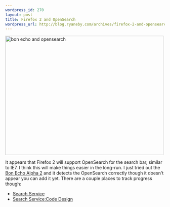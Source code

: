 ```yaml
--- 
wordpress_id: 270
layout: post
title: Firefox 2 and OpenSearch
wordpress_url: http://blog.ryaneby.com/archives/firefox-2-and-opensearch/
---
```

<a href="http://www.flickr.com/photos/ebyryan/150792613/" title="Photo Sharing"><img src="http://static.flickr.com/56/150792613_5e09b3a0f5.jpg" width="500" height="375" alt="bon echo and opensearch" /></a>

It appears that Firefox 2 will support OpenSearch for the search bar, similar to IE7. I think this will make things easier in the long-run. I just tried out the <a href="http://developer.mozilla.org/devnews/index.php/2006/05/12/bon-echo-alpha-2-milestone/">Bon Echo Alpha 2</a> and it detects the OpenSearch correctly though it doesn't appear you can add it yet. There are a couple places to track progress though:

<ul>
<li><a href="http://wiki.mozilla.org/Search_Service">Search Service</a></li>
<li><a href="http://wiki.mozilla.org/Search_Service:Code_Design">Search Service:Code Design</a></li>
</ul>
